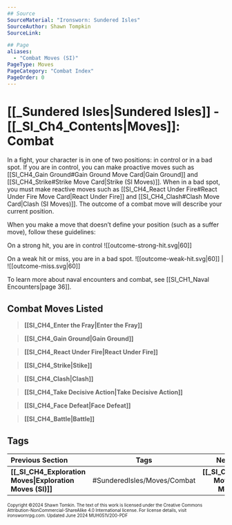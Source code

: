 ```yaml
---
## Source
SourceMaterial: "Ironsworn: Sundered Isles"
SourceAuthor: Shawn Tompkin
SourceLink: 

## Page
aliases: 
  - "Combat Moves (SI)"
PageType: Moves
PageCategory: "Combat Index"
PageOrder: 0
---
```

# [[_Sundered Isles|Sundered Isles]] - [[_SI_Ch4_Contents|Moves]]: Combat
In a fight, your character is in one of two positions: in control or in a bad spot. If you are in control, you can make proactive moves such as [[SI_CH4_Gain Ground#Gain Ground Move Card|Gain Ground]] and [[SI_CH4_Strike#Strike Move Card|Strike (SI Moves)]]. When in a bad spot, you must make reactive moves such as [[SI_CH4_React Under Fire#React Under Fire Move Card|React Under Fire]] and [[SI_CH4_Clash#Clash Move Card|Clash (SI Moves)]]. The outcome of a combat move will describe your current position.

When you make a move that doesn’t define your position (such as a suffer move), follow these guidelines:

On a strong hit, you are in control 
![[outcome-strong-hit.svg|60]]

On a weak hit or miss, you are in a bad spot.
![[outcome-weak-hit.svg|60]] | ![[outcome-miss.svg|60]]

To learn more about naval encounters and combat, see [[SI_CH1_Naval Encounters|page 36]].

## Combat Moves Listed
> **[[SI_CH4_Enter the Fray|Enter the Fray]]**

> **[[SI_CH4_Gain Ground|Gain Ground]]**

> **[[SI_CH4_React Under Fire|React Under Fire]]**

> **[[SI_CH4_Strike|Stike]]**

> **[[SI_CH4_Clash|Clash]]**

> **[[SI_CH4_Take Decisive Action|Take Decisive Action]]**

> **[[SI_CH4_Face Defeat|Face Defeat]]**

> **[[SI_CH4_Battle|Battle]]**

## Tags

| Previous Section | Tags | Next Section |
| :--- | :---: | ---: |
| **[[_SI_CH4_Exploration Moves\|Exploration Moves (SI)]]** | #SunderedIsles/Moves/Combat | **[[_SI_CH4_Suffer Moves\|Suffer Moves (SI)]]** |

<font size=-2>Copyright ©2024 Shawn Tomkin. The text of this work is licensed under the Creative Commons Attribution-NonCommercial-ShareAlike 4.0 International license. For license details, visit ironswornrpg.com. Updated June 2024 MUH051V200-PDF</font>